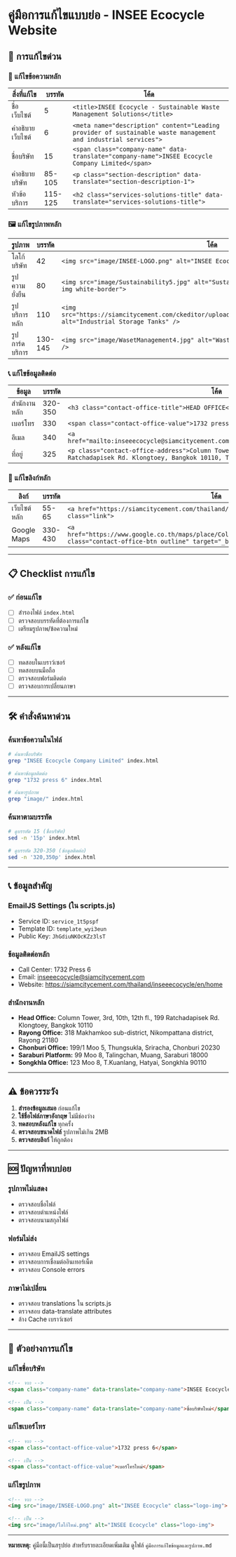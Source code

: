 # คู่มือการแก้ไขแบบย่อ - INSEE Ecocycle Website

## 🚀 การแก้ไขด่วน

### 📝 แก้ไขข้อความหลัก
| สิ่งที่แก้ไข | บรรทัด | โค้ด |
|-------------|--------|------|
| ชื่อเว็บไซต์ | 5 | `<title>INSEE Ecocycle - Sustainable Waste Management Solutions</title>` |
| คำอธิบายเว็บไซต์ | 6 | `<meta name="description" content="Leading provider of sustainable waste management and industrial services">` |
| ชื่อบริษัท | 15 | `<span class="company-name" data-translate="company-name">INSEE Ecocycle Company Limited</span>` |
| คำอธิบายบริษัท | 85-105 | `<p class="section-description" data-translate="section-description-1">` |
| หัวข้อบริการ | 115-125 | `<h2 class="services-solutions-title" data-translate="services-solutions-title">` |

### 🖼️ แก้ไขรูปภาพหลัก
| รูปภาพ | บรรทัด | โค้ด |
|--------|--------|------|
| โลโก้บริษัท | 42 | `<img src="image/INSEE-LOGO.png" alt="INSEE Ecocycle" class="logo-img">` |
| รูปความยั่งยืน | 80 | `<img src="image/Sustainability5.jpg" alt="Sustainable Solutions" class="sustainable-img white-border">` |
| รูปบริการหลัก | 110 | `<img src="https://siamcitycement.com/ckeditor/upload/files/1745315727__DSC3267%20(1).jpg" alt="Industrial Storage Tanks" />` |
| รูปการ์ดบริการ | 130-145 | `<img src="image/WasetManagement4.jpg" alt="Waste Analysis and Laboratory Services" />` |

### 📞 แก้ไขข้อมูลติดต่อ
| ข้อมูล | บรรทัด | โค้ด |
|--------|--------|------|
| สำนักงานหลัก | 320-350 | `<h3 class="contact-office-title">HEAD OFFICE</h3>` |
| เบอร์โทร | 330 | `<span class="contact-office-value">1732 press 6</span>` |
| อีเมล | 340 | `<a href="mailto:inseeecocycle@siamcitycement.com">inseeecocycle@siamcitycement.com</a>` |
| ที่อยู่ | 325 | `<p class="contact-office-address">Column Tower, 3rd, 10th, 12th fl., 199 Ratchadapisek Rd. Klongtoey, Bangkok 10110, Thailand</p>` |

### 🔗 แก้ไขลิงก์หลัก
| ลิงก์ | บรรทัด | โค้ด |
|------|--------|------|
| เว็บไซต์หลัก | 55-65 | `<a href="https://siamcitycement.com/thailand/inseeecocycle/en/home" target="_blank" class="link">` |
| Google Maps | 330-430 | `<a href="https://www.google.co.th/maps/place/Column+Tower/@13.7329463,100.5252248,13z" class="contact-office-btn outline" target="_blank">` |

---

## 📋 Checklist การแก้ไข

### ✅ ก่อนแก้ไข
- [ ] สำรองไฟล์ `index.html`
- [ ] ตรวจสอบบรรทัดที่ต้องการแก้ไข
- [ ] เตรียมรูปภาพ/ข้อความใหม่

### ✅ หลังแก้ไข
- [ ] ทดสอบในเบราว์เซอร์
- [ ] ทดสอบบนมือถือ
- [ ] ตรวจสอบฟอร์มติดต่อ
- [ ] ตรวจสอบการเปลี่ยนภาษา

---

## 🛠️ คำสั่งค้นหาด่วน

### ค้นหาข้อความในไฟล์
```bash
# ค้นหาชื่อบริษัท
grep "INSEE Ecocycle Company Limited" index.html

# ค้นหาข้อมูลติดต่อ
grep "1732 press 6" index.html

# ค้นหารูปภาพ
grep "image/" index.html
```

### ค้นหาตามบรรทัด
```bash
# ดูบรรทัด 15 (ชื่อบริษัท)
sed -n '15p' index.html

# ดูบรรทัด 320-350 (ข้อมูลติดต่อ)
sed -n '320,350p' index.html
```

---

## 📞 ข้อมูลสำคัญ

### EmailJS Settings (ใน scripts.js)
- Service ID: `service_1t5pspf`
- Template ID: `template_wyi3eun`
- Public Key: `JhGdiuNKOcKZz3lsT`

### ข้อมูลติดต่อหลัก
- Call Center: 1732 Press 6
- Email: inseeecocycle@siamcitycement.com
- Website: https://siamcitycement.com/thailand/inseeecocycle/en/home

### สำนักงานหลัก
- **Head Office:** Column Tower, 3rd, 10th, 12th fl., 199 Ratchadapisek Rd. Klongtoey, Bangkok 10110
- **Rayong Office:** 318 Makhamkoo sub-district, Nikompattana district, Rayong 21180
- **Chonburi Office:** 199/1 Moo 5, Thungsukla, Sriracha, Chonburi 20230
- **Saraburi Platform:** 99 Moo 8, Talingchan, Muang, Saraburi 18000
- **Songkhla Office:** 123 Moo 8, T.Kuanlang, Hatyai, Songkhla 90110

---

## ⚠️ ข้อควรระวัง

1. **สำรองข้อมูลเสมอ** ก่อนแก้ไข
2. **ใช้ชื่อไฟล์ภาษาอังกฤษ** ไม่มีช่องว่าง
3. **ทดสอบหลังแก้ไข** ทุกครั้ง
4. **ตรวจสอบขนาดไฟล์** รูปภาพไม่เกิน 2MB
5. **ตรวจสอบลิงก์** ให้ถูกต้อง

---

## 🆘 ปัญหาที่พบบ่อย

### รูปภาพไม่แสดง
- ตรวจสอบชื่อไฟล์
- ตรวจสอบตำแหน่งไฟล์
- ตรวจสอบนามสกุลไฟล์

### ฟอร์มไม่ส่ง
- ตรวจสอบ EmailJS settings
- ตรวจสอบการเชื่อมต่ออินเทอร์เน็ต
- ตรวจสอบ Console errors

### ภาษาไม่เปลี่ยน
- ตรวจสอบ translations ใน scripts.js
- ตรวจสอบ data-translate attributes
- ล้าง Cache เบราว์เซอร์

---

## 📝 ตัวอย่างการแก้ไข

### แก้ไขชื่อบริษัท
```html
<!-- จาก -->
<span class="company-name" data-translate="company-name">INSEE Ecocycle Company Limited</span>

<!-- เป็น -->
<span class="company-name" data-translate="company-name">ชื่อบริษัทใหม่</span>
```

### แก้ไขเบอร์โทร
```html
<!-- จาก -->
<span class="contact-office-value">1732 press 6</span>

<!-- เป็น -->
<span class="contact-office-value">เบอร์โทรใหม่</span>
```

### แก้ไขรูปภาพ
```html
<!-- จาก -->
<img src="image/INSEE-LOGO.png" alt="INSEE Ecocycle" class="logo-img">

<!-- เป็น -->
<img src="image/โลโก้ใหม่.png" alt="INSEE Ecocycle" class="logo-img">
```

---

**หมายเหตุ:** คู่มือนี้เป็นสรุปย่อ สำหรับรายละเอียดเพิ่มเติม ดูไฟล์ `คู่มือการแก้ไขข้อมูลและรูปภาพ.md` 